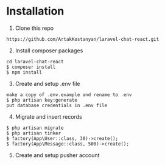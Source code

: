 
# Installation
1. Clone this repo
```
https://github.com/ArtakKostanyan/laravel-chat-react.git
```

2. Install composer packages
```
cd laravel-chat-react
$ composer install
$ npm install 
```

3. Create and setup .env file
```
make a copy of .env.example and rename to .env
$ php artisan key:generate
put database credentials in .env file
```

4. Migrate and insert records
```
$ php artisan migrate
$ php artisan tinker
$ factory(App\User::class, 30)->create();
$ factory(App\Message::class, 500)->create();
```

5. Create and setup pusher account

